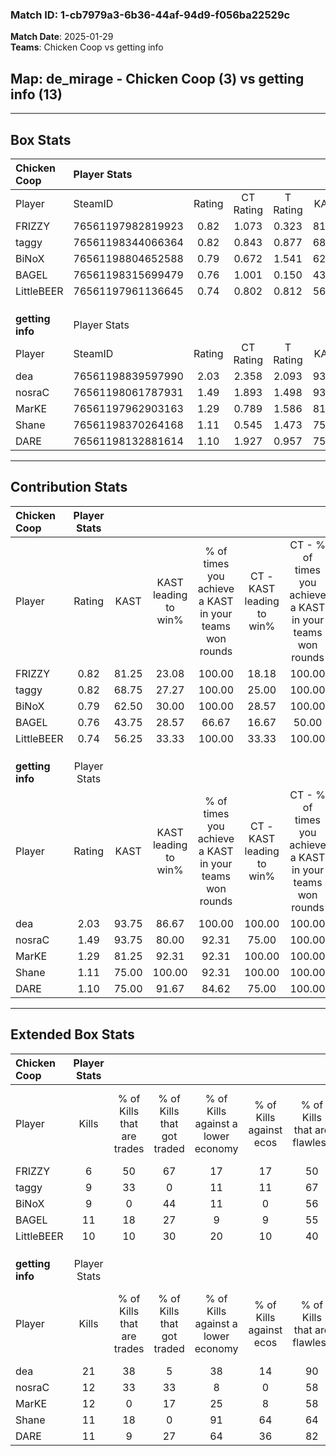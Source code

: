 ### Match ID: 1-cb7979a3-6b36-44af-94d9-f056ba22529c  
**Match Date**: 2025-01-29  
**Teams**: Chicken Coop vs getting info  

## **Map**: de_mirage - Chicken Coop (3) vs getting info (13)  
---  

## Box Stats  

| **Chicken Coop** | Player Stats      |        |           |          |       |       |       |         |        |      |     |
| :- | :- | :-: | :-: | :-: | :-: | :-: | :-: | :-: | :-: | :-: | :-: |
| Player           | SteamID           | Rating | CT Rating | T Rating | KAST  |  ADR  | Kills | Assists | Deaths | K/D  | HS% |
| FRIZZY           | 76561197982819923 |  0.82  |   1.073   |  0.323   | 81.25 | 63.4  |   6   |    6    |   12   | 0.50 | 50  |
| taggy            | 76561198344066364 |  0.82  |   0.843   |  0.877   | 68.75 | 48.8  |   9   |    2    |   12   | 0.75 | 33  |
| BiNoX            | 76561198804652588 |  0.79  |   0.672   |  1.541   | 62.50 | 77.4  |   9   |    6    |   15   | 0.60 | 66  |
| BAGEL            | 76561198315699479 |  0.76  |   1.001   |  0.150   | 43.75 | 66.6  |  11   |    0    |   13   | 0.85 | 45  |
| LittleBEER       | 76561197961136645 |  0.74  |   0.802   |  0.812   | 56.25 | 78.1  |  10   |    1    |   16   | 0.63 | 50  |
|                  |                   |        |           |          |       |       |       |         |        |      |     |
|                  |                   |        |           |          |       |       |       |         |        |      |     |
|                  |                   |        |           |          |       |       |       |         |        |      |     |
| **getting info** | Player Stats      |        |           |          |       |       |       |         |        |      |     |
| Player           | SteamID           | Rating | CT Rating | T Rating | KAST  |  ADR  | Kills | Assists | Deaths | K/D  | HS% |
| dea              | 76561198839597990 |  2.03  |   2.358   |  2.093   | 93.75 | 95.4  |  21   |    2    |   5    | 4.20 | 33  |
| nosraC           | 76561198061787931 |  1.49  |   1.893   |  1.498   | 93.75 | 102.4 |  12   |   11    |   9    | 1.33 | 58  |
| MarKE            | 76561197962903163 |  1.29  |   0.789   |  1.586   | 81.25 | 84.4  |  12   |    2    |   9    | 1.33 | 66  |
| Shane            | 76561198370264168 |  1.11  |   0.545   |  1.473   | 75.00 | 68.4  |  11   |    3    |   10   | 1.10 | 54  |
| DARE             | 76561198132881614 |  1.10  |   1.927   |  0.957   | 75.00 | 85.4  |  11   |    9    |   13   | 0.85 | 63  |
---  

## Contribution Stats  

| **Chicken Coop** | Player Stats |       |                      |                                                        |                           |                                                             |                          |                                                            |
| :- | :-: | :-: | :-: | :-: | :-: | :-: | :-: | :-: |
| Player           |    Rating    | KAST  | KAST leading to win% | % of times you achieve a KAST in your teams won rounds | CT - KAST leading to win% | CT - % of times you achieve a KAST in your teams won rounds | T - KAST leading to win% | T - % of times you achieve a KAST in your teams won rounds |
| FRIZZY           |     0.82     | 81.25 |        23.08         |                         100.00                         |           18.18           |                           100.00                            |          50.00           |                           100.00                           |
| taggy            |     0.82     | 68.75 |        27.27         |                         100.00                         |           25.00           |                           100.00                            |          33.33           |                           100.00                           |
| BiNoX            |     0.79     | 62.50 |        30.00         |                         100.00                         |           28.57           |                           100.00                            |          33.33           |                           100.00                           |
| BAGEL            |     0.76     | 43.75 |        28.57         |                         66.67                          |           16.67           |                            50.00                            |          100.00          |                           100.00                           |
| LittleBEER       |     0.74     | 56.25 |        33.33         |                         100.00                         |           33.33           |                           100.00                            |          33.33           |                           100.00                           |
|                  |              |       |                      |                                                        |                           |                                                             |                          |                                                            |
|                  |              |       |                      |                                                        |                           |                                                             |                          |                                                            |
|                  |              |       |                      |                                                        |                           |                                                             |                          |                                                            |
| **getting info** | Player Stats |       |                      |                                                        |                           |                                                             |                          |                                                            |
| Player           |    Rating    | KAST  | KAST leading to win% | % of times you achieve a KAST in your teams won rounds | CT - KAST leading to win% | CT - % of times you achieve a KAST in your teams won rounds | T - KAST leading to win% | T - % of times you achieve a KAST in your teams won rounds |
| dea              |     2.03     | 93.75 |        86.67         |                         100.00                         |          100.00           |                           100.00                            |          83.33           |                           100.00                           |
| nosraC           |     1.49     | 93.75 |        80.00         |                         92.31                          |           75.00           |                           100.00                            |          81.82           |                           90.00                            |
| MarKE            |     1.29     | 81.25 |        92.31         |                         92.31                          |          100.00           |                           100.00                            |          90.00           |                           90.00                            |
| Shane            |     1.11     | 75.00 |        100.00        |                         92.31                          |          100.00           |                           100.00                            |          100.00          |                           90.00                            |
| DARE             |     1.10     | 75.00 |        91.67         |                         84.62                          |           75.00           |                           100.00                            |          100.00          |                           80.00                            |
---  

## Extended Box Stats  

| **Chicken Coop** | Player Stats |                            |                            |                                    |                         |                              |                                 |        |                             |                                     |                          |                               |                            |
| :- | :-: | :-: | :-: | :-: | :-: | :-: | :-: | :-: | :-: | :-: | :-: | :-: | :-: |
| Player           |    Kills     | % of Kills that are trades | % of Kills that got traded | % of Kills against a lower economy | % of Kills against ecos | % of Kills that are flawless | % of Kills that are close duels | Deaths | % of Deaths that get traded | % of Deaths against a lower economy | % of Deaths against ecos | % of Deaths that are flawless | % of Deaths that are close |
| FRIZZY           |      6       |             50             |             67             |                 17                 |           17            |              50              |                0                |   12   |             17              |                 17                  |            8             |              58               |             25             |
| taggy            |      9       |             33             |             0              |                 11                 |           11            |              67              |               11                |   12   |              8              |                 17                  |            8             |              83               |             0              |
| BiNoX            |      9       |             0              |             44             |                 11                 |            0            |              56              |                0                |   15   |             20              |                 13                  |            7             |              87               |             0              |
| BAGEL            |      11      |             18             |             27             |                 9                  |            9            |              55              |                0                |   13   |             15              |                 15                  |            8             |              54               |             0              |
| LittleBEER       |      10      |             10             |             30             |                 20                 |           10            |              40              |               10                |   16   |             13              |                 13                  |            6             |              75               |             6              |
|                  |              |                            |                            |                                    |                         |                              |                                 |        |                             |                                     |                          |                               |                            |
|                  |              |                            |                            |                                    |                         |                              |                                 |        |                             |                                     |                          |                               |                            |
|                  |              |                            |                            |                                    |                         |                              |                                 |        |                             |                                     |                          |                               |                            |
| **getting info** | Player Stats |                            |                            |                                    |                         |                              |                                 |        |                             |                                     |                          |                               |                            |
| Player           |    Kills     | % of Kills that are trades | % of Kills that got traded | % of Kills against a lower economy | % of Kills against ecos | % of Kills that are flawless | % of Kills that are close duels | Deaths | % of Deaths that get traded | % of Deaths against a lower economy | % of Deaths against ecos | % of Deaths that are flawless | % of Deaths that are close |
| dea              |      21      |             38             |             5              |                 38                 |           14            |              90              |                0                |   5    |              0              |                 20                  |            0             |              100              |             0              |
| nosraC           |      12      |             33             |             33             |                 8                  |            0            |              58              |               25                |   9    |             44              |                 22                  |            11            |              56               |             0              |
| MarKE            |      12      |             0              |             17             |                 25                 |            8            |              58              |                8                |   9    |             33              |                 33                  |            0             |              56               |             0              |
| Shane            |      11      |             18             |             0              |                 91                 |           64            |              64              |                0                |   10   |             40              |                 20                  |            0             |              60               |             10             |
| DARE             |      11      |             9              |             27             |                 64                 |           36            |              82              |                0                |   13   |             23              |                 31                  |            8             |              38               |             8              |

